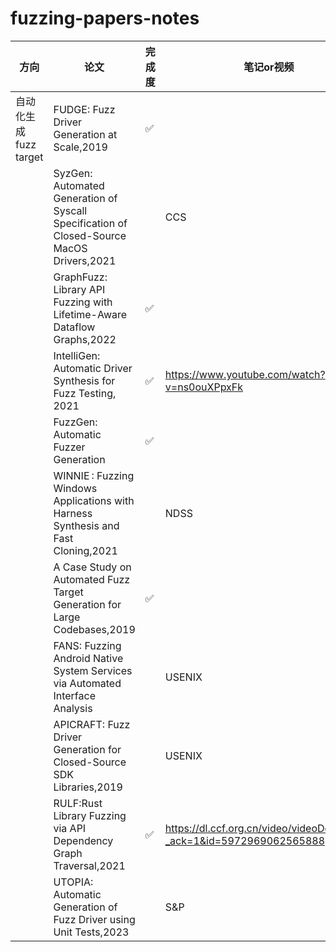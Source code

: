 # fuzzing-papers-notes

| 方向                |  论文          |完成度|  笔记or视频|期刊/会议|
| -------------------   | -------------------------------------------------| ---|---|---|
| 自动化生成fuzz target        | FUDGE: Fuzz Driver Generation at Scale,2019 |✅||FSE|
| | SyzGen: Automated Generation of Syscall Specification of Closed-Source MacOS Drivers,2021 ||CCS|
| | GraphFuzz: Library API Fuzzing with Lifetime-Aware Dataflow Graphs,2022|✅||ICSE|
| | IntelliGen: Automatic Driver Synthesis for Fuzz Testing, 2021| ✅|https://www.youtube.com/watch?v=ns0ouXPpxFk|ICSE|
| | FuzzGen: Automatic Fuzzer Generation|✅||USENIX|
| | WINNIE : Fuzzing Windows Applications with Harness Synthesis and Fast Cloning,2021||NDSS|
| | A Case Study on Automated Fuzz Target Generation for Large Codebases,2019|✅||CCFB-ESEM|
| | FANS: Fuzzing Android Native System Services via Automated Interface Analysis||USENIX|
| | APICRAFT: Fuzz Driver Generation for Closed-Source SDK Libraries,2019||USENIX|
| | RULF:Rust Library Fuzzing via API Dependency Graph Traversal,2021|✅|https://dl.ccf.org.cn/video/videoDetail.html?_ack=1&id=5972969062565888|ASE|
| |UTOPIA: Automatic Generation of Fuzz Driver using Unit Tests,2023||S&P|
